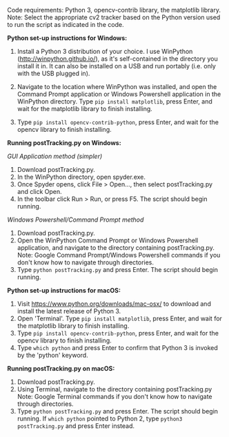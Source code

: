 Code requirements: Python 3, opencv-contrib library, the matplotlib library.
Note: Select the appropriate cv2 tracker based on the Python version used to run the script as indicated in the code.

**Python set-up instructions for Windows:**

1) Install a Python 3 distribution of your choice. I use WinPython (http://winpython.github.io/), as it's self-contained in the directory you
install it in. It can also be installed on a USB and run portably (i.e. only with the USB plugged in). 

2) Navigate to the location where WinPython was installed, and open the Command Prompt application or Windows Powershell application in 
the WinPython directory. Type `pip install matplotlib`, press Enter, and wait for the matplotlib library to finish installing.

3) Type `pip install opencv-contrib-python`, press Enter, and wait for the opencv library to finish installing.

**Running postTracking.py on Windows:**

*GUI Application method (simpler)*

1) Download postTracking.py. 
2) In the WinPython directory, open spyder.exe. 
3) Once Spyder opens, click File > Open..., then select postTracking.py and click Open.
4) In the toolbar click Run > Run, or press F5. The script should begin running.

*Windows Powershell/Command Prompt method*

1) Download postTracking.py. 
2) Open the WinPython Command Prompt or Windows Powershell application, and navigate to the directory containing postTracking.py. 
    Note: Google Command Prompt/Windows Powershell commands if you don't know how to navigate through directories.
3) Type `python postTracking.py` and press Enter. The script should begin running. 

**Python set-up instructions for macOS:**

1) Visit https://www.python.org/downloads/mac-osx/ to download and install the latest release of Python 3.
2) Open 'Terminal'. Type `pip install matplotlib`, press Enter, and wait for the matplotlib library to finish installing.
3) Type `pip install opencv-contrib-python`, press Enter, and wait for the opencv library to finish installing.
4) Type `which python` and press Enter to confirm that Python 3 is invoked by the 'python' keyword.

**Running postTracking.py on macOS:**

1) Download postTracking.py.
2) Using Terminal, navigate to the directory containing postTracking.py
    Note: Google Terminal commands if you don't know how to navigate through directories.
3) Type `python postTracking.py` and press Enter. The script should begin running. If `which python` pointed to Python 2, type 
`python3 postTracking.py` and press Enter instead.
